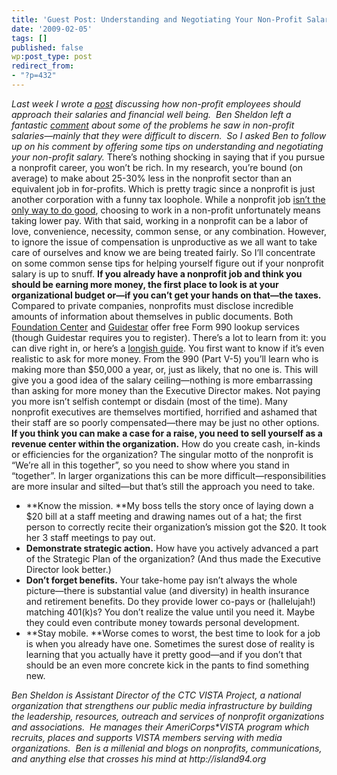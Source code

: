```yaml
---
title: 'Guest Post: Understanding and Negotiating Your Non-Profit Salary'
date: '2009-02-05'
tags: []
published: false
wp:post_type: post
redirect_from:
- "?p=432"
---
```


_Last week I wrote a [post](http://entrylevelliving.wordpress.com/2009/01/27/financial-np-employees/) discussing how non-profit employees should approach their salaries and financial well being.  Ben Sheldon left a fantastic [comment](http://entrylevelliving.wordpress.com/2009/01/27/financial-np-employees/#comment-598) about some of the problems he saw in non-profit salaries—mainly that they were difficult to discern.  So I asked Ben to follow up on his comment by offering some tips on understanding and negotiating your non-profit salary._ There’s nothing shocking in saying that if you pursue a nonprofit career, you won’t be rich. In my research, you’re bound (on average) to make about 25-30% less in the nonprofit sector than an equivalent job in for-profits. Which is pretty tragic since a nonprofit is just another corporation with a funny tax loophole. While a nonprofit job [isn’t the only way to do good](https://island94.org/2007/10/Alternatives-to-a-Nonprofit-Job), choosing to work in a non-profit unfortunately means taking lower pay. With that said, working in a nonprofit can be a labor of love, convenience, necessity, common sense, or any combination. However, to ignore the issue of compensation is unproductive as we all want to take care of ourselves and know we are being treated fairly. So I’ll concentrate on some common sense tips for helping yourself figure out if your nonprofit salary is up to snuff. **If you already have a nonprofit job and think you should be earning more money, the first place to look is at your organizational budget or—if you can’t get your hands on that—the taxes.** Compared to private companies, nonprofits must disclose incredible amounts of information about themselves in public documents. Both [Foundation Center](http://foundationcenter.org/findfunders/990finder/) and [Guidestar](http://www.guidestar.org/) offer free Form 990 lookup services (though Guidestar requires you to register). There’s a lot to learn from it: you can dive right in, or here’s a [longish guide](http://www.npccny.org/Form_990/990.htm). You first want to know if it’s even realistic to ask for more money. From the 990 (Part V-5) you’ll learn who is making more than $50,000 a year, or, just as likely, that no one is. This will give you a good idea of the salary ceiling—nothing is more embarrassing than asking for more money than the Executive Director makes. Not paying you more isn’t selfish contempt or disdain (most of the time). Many nonprofit executives are themselves mortified, horrified and ashamed that their staff are so poorly compensated—there may be just no other options. **If you think you can make a case for a raise, you need to sell yourself as a revenue center within the organization.** How do you create cash, in-kinds or efficiencies for the organization? The singular motto of the nonprofit is “We’re all in this together”, so you need to show where you stand in “together”. In larger organizations this can be more difficult—responsibilities are more insular and silted—but that’s still the approach you need to take.
- **Know the mission. **My boss tells the story once of laying down a $20 bill at a staff meeting and drawing names out of a hat; the first person to correctly recite their organization’s mission got the $20. It took her 3 staff meetings to pay out.
- **Demonstrate strategic action.** How have you actively advanced a part of the Strategic Plan of the organization? (And thus made the Executive Director look better.)
- **Don’t forget benefits.** Your take-home pay isn’t always the whole picture—there is substantial value (and diversity) in health insurance and retirement benefits. Do they provide lower co-pays or (hallelujah!) matching 401(k)s? You don’t realize the value until you need it. Maybe they could even contribute money towards personal development.
- **Stay mobile. **Worse comes to worst, the best time to look for a job is when you already have one. Sometimes the surest dose of reality is learning that you actually have it pretty good—and if you don’t that should be an even more concrete kick in the pants to find something new.

_Ben Sheldon is Assistant Director of the CTC VISTA Project, a national organization that strengthens our public media infrastructure by building the leadership, resources, outreach and services of nonprofit organizations and associations.  He manages their AmeriCorps\*VISTA program which recruits, places and supports VISTA members serving with media organizations.  Ben is a millenial and blogs on nonprofits, communications, and anything else that crosses his mind at http://island94.org_
